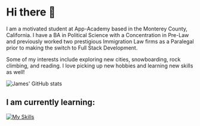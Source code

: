 # Hi there 👋

I am a motivated student at App-Academy based in the Monterey County, California. 
I have a BA in Political Science with a Concentration in Pre-Law and previously worked two prestigious Immigration Law firms as a Paralegal prior to making the switch to Full Stack Development.

Some of my interests include exploring new cities, snowboarding, rock climbing, and reading. I love picking up new hobbies and learning new skills as well!

![James' GitHub stats](https://github-readme-stats.vercel.app/api?username=porkyjames&theme=gothamshow_icons=true)

## I am currently learning:
[![My Skills](https://skillicons.dev/icons?i=js,html,css,react,vite,redux,sequelize,nodejs,linux,sqlite,express,bootstrap,py,flask,postgres,postman,docker)](https://skillicons.dev)

<!--
**PorkyJames/PorkyJames** is a ✨ _special_ ✨ repository because its `README.md` (this file) appears on your GitHub profile.

Here are some ideas to get you started:

- 🔭 I’m currently working on ...
- 🌱 I’m currently learning ...
- 👯 I’m looking to collaborate on ...
- 🤔 I’m looking for help with ...
- 💬 Ask me about ...
- 📫 How to reach me: ...
- 😄 Pronouns: ...
- ⚡ Fun fact: ...
-->

